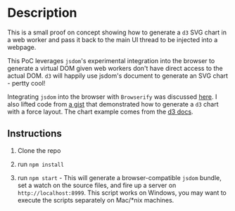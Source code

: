 # Description

This is a small proof on concept showing how to generate a `d3` SVG chart in a web worker and pass it back to the main UI thread to be injected into a webpage.

This PoC leverages `jsdom`'s experimental integration into the browser to generate a virtual DOM given web workers don't have direct access to the actual DOM. `d3` will happily use jsdom's document to generate an SVG chart - pertty cool!

Integrating `jsdom` into the browser with `Browserify` was discussed [here](https://github.com/tmpvar/jsdom/issues/1018#issuecomment-73269131). I also lifted code from [a gist](https://gist.github.com/SpencerCarstens/bd5117e217efc0dffaaf) that demonstrated how to generate a `d3` chart with a force layout. The chart example comes from the [d3 docs](https://bost.ocks.org/mike/bar/2/).

## Instructions

1) Clone the repo

2) run `npm install`

3) run `npm start` - This will generate a browser-compatible `jsdom` bundle, set a watch on the source files, and fire up a server on `http://localhost:8999`. This script works on Windows, you may want to execute the scripts separately on Mac/*nix machines.
